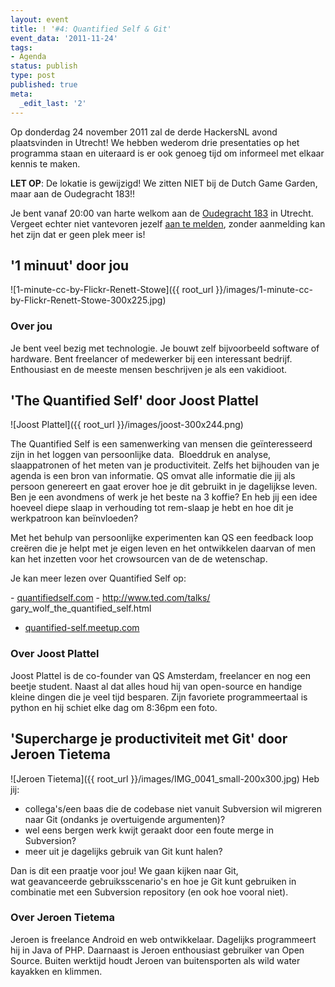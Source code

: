 ```yaml
---
layout: event
title: ! '#4: Quantified Self & Git'
event_data: '2011-11-24'
tags:
- Agenda
status: publish
type: post
published: true
meta:
  _edit_last: '2'
---
```


Op donderdag 24 november 2011 zal de derde HackersNL avond plaatsvinden in Utrecht! We hebben wederom
drie presentaties op het programma staan en uiteraard is er ook genoeg tijd om informeel met elkaar kennis te maken.

**LET OP**: De lokatie is gewijzigd! We zitten NIET bij de Dutch Game Garden, maar aan de Oudegracht 183!!</strong>

Je bent vanaf 20:00 van harte welkom aan de <a href="http://g.co/maps/zzqs3">Oudegracht 183</a> in
Utrecht. Vergeet echter niet vantevoren jezelf <a title="Reserveren" href="{{ root_url }}/aanmelden.html">aan te melden</a>,
zonder aanmelding kan het zijn dat er geen plek meer is!

## '1 minuut' door jou
![1-minute-cc-by-Flickr-Renett-Stowe]({{ root_url }}/images/1-minute-cc-by-Flickr-Renett-Stowe-300x225.jpg)

### Over jou
Je bent veel bezig met technologie. Je bouwt zelf bijvoorbeeld software of hardware. Bent freelancer of medewerker bij een interessant bedrijf. Enthousiast en de meeste mensen beschrijven je als een vakidioot.

## 'The Quantified Self' door Joost Plattel
![Joost Plattel]({{ root_url }}/images/joost-300x244.png)

The Quantified Self is een samenwerking van mensen die geïnteresseerd zijn in het loggen van
persoonlijke data.  Bloeddruk en analyse, slaappatronen of het meten van je productiviteit. Zelfs
het bijhouden van je agenda is een bron van informatie. QS omvat alle informatie die jij als persoon
genereert en gaat erover hoe je dit gebruikt in je dagelijkse leven. Ben je een avondmens of werk je
het beste na 3 koffie? En heb jij een idee hoeveel diepe slaap in verhouding tot rem-slaap je hebt
en hoe dit je werkpatroon kan beïnvloeden?

Met het behulp van persoonlijke experimenten kan QS een feedback loop creëren die je helpt met je
eigen leven en het ontwikkelen daarvan of men kan het inzetten voor het crowsourcen van de de wetenschap.

Je kan meer lezen over Quantified Self op:

  - <a href="http://quantifiedself.com/">quantifiedself.com</a>
  - <a href="http://www.ted.com/talks/gary_wolf_the_quantified_self.html">http://www.ted.com/talks/<wbr>gary_wolf_the_quantified_self.html</wbr></a>
  - <a href="http://quantified-self.meetup.com/">quantified-self.meetup.com</a>

### Over Joost Plattel

Joost Plattel is de co-founder van QS Amsterdam, freelancer en nog een beetje student. Naast al
dat alles houd hij van open-source en handige kleine dingen die je veel tijd besparen. Zijn
favoriete programmeertaal is python en hij schiet elke dag om 8:36pm een foto.

## 'Supercharge je productiviteit met Git' door Jeroen Tietema
![Jeroen Tietema]({{ root_url }}/images/IMG_0041_small-200x300.jpg)
Heb jij:
  - collega's/een baas die de codebase niet vanuit Subversion wil migreren naar Git (ondanks je overtuigende argumenten)?
  - wel eens bergen werk kwijt geraakt door een foute merge in Subversion?
  - meer uit je dagelijks gebruik van Git kunt halen?

Dan is dit een praatje voor jou! We gaan kijken naar Git, wat geavanceerde gebruiksscenario's en
hoe je Git kunt gebruiken in combinatie met een Subversion repository (en ook hoe vooral niet).

### Over Jeroen Tietema
Jeroen is freelance Android en web ontwikkelaar. Dagelijks programmeert hij in Java of PHP. Daarnaast
is Jeroen enthousiast gebruiker van Open Source. Buiten werktijd houdt Jeroen van buitensporten als
wild water kayakken en klimmen.
